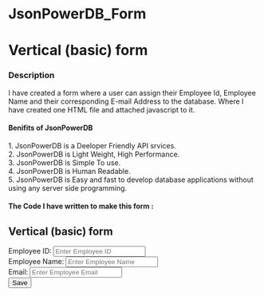 # JsonPowerDB_Form
<h1>Vertical (basic) form</h1>

<h3>Description</h3>
<p>I have created a form where a user can assign their Employee Id, Employee Name and their corresponding E-mail Address to the database. Where I have created one HTML file and attached javascript to it.</p>

<h4>Benifits of JsonPowerDB</h4>
<p>1. JsonPowerDB is a Deeloper Friendly API srvices.<br>
   2. JsonPowerDB is Light Weight, High Performance.<br>
   3. JsonPowerDB is Simple To use.<br>
   4. JsonPowerDB is Human Readable.<br>
   5. JsonPowerDB is Easy and fast to develop database applications without using any server side programming.
</p>


<h4>The Code I have written to make this form :</h4>


<p><!DOCTYPE html>

<html lang="en">

<head>
    <title>Bootstrap Example</title>
    <meta charset="utf-8">
    <meta name="viewport" content="width=device-width, initial-scale=1">
    <link rel="stylesheet" href="https://maxcdn.bootstrapcdn.com/bootstrap/3.4.1/css/bootstrap.min.css">
    <script src="https://ajax.googleapis.com/ajax/libs/jquery/3.5.1/jquery.min.js"></script>
    <script src="https://maxcdn.bootstrapcdn.com/bootstrap/3.4.1/js/bootstrap.min.js"></script>
</head>

<body>
    <div class="container">
        <h2>Vertical (basic) form</h2>
        <form id="empForm" method="post">
            <div class="form-group">
                <span><label for="empId">Employee ID:</label> <label id="empIdMsg">
                    </label></span>
                <input type="text" class="form-control" name="empId" id="empId" placeholder="Enter Employee ID"
                    required>
            </div>
            <div class="form-group">
                <label for="empName">Employee Name:</label>
                <input type="text" class="form-control" id="empName" placeholder="Enter Employee Name" name="empName">
            </div>
            <div class="form-group">
                <label for="empEmail">Email:</label>
                <input type="email" class="form-control" id="empEmail" placeholder="Enter Employee Email"
                    name="empEmail">
            </div>
            <input type="button" class="btn btn-primary" id="empSave" value="Save" onclick="saveEmployee();">
        </form>
    </div>
    <script>
        $("#empId").focus();
        function validateAndGetFormData() {
            var empIdVar = $("#empId").val();
            if (empIdVar === "") {
                alert("Employee ID Required Value");
                $("#empId").focus();
                return "";
            }
            var empNameVar = $("#empName").val();
            if (empNameVar === "") {
                alert("Employee Name is Required Value");
                $("#empName").focus();
                return "";
            }
            var empEmailVar = $("#empEmail").val();
            if (empEmailVar === "") {
                alert("Employee Email is Required Value");
                $("#empEmail").focus();
                return "";
            }
            var jsonStrObj = {
                empId: empIdVar,
                empName: empNameVar,
                empEmail: empEmailVar,
            };
            return JSON.stringify(jsonStrObj);
        }
        
        function createPUTRequest(connToken, jsonObj, dbName, relName) {
            var putRequest = "{\n"
                + "\"token\" : \""
                + connToken
                + "\","
                + "\"dbName\": \""
                + dbName
                + "\",\n" + "\"cmd\" : \"PUT\",\n"
                + "\"rel\" : \""
                + relName + "\","
                + "\"jsonStr\": \n"
                + jsonObj
                + "\n"
                + "}";
            return putRequest;
        }
        function executeCommand(reqString, dbBaseUrl, apiEndPointUrl) {
            var url = dbBaseUrl + apiEndPointUrl;
            var jsonObj;
            $.post(url, reqString, function (result) {
                jsonObj = JSON.parse(result);
            }).fail(function (result) {
                var dataJsonObj = result.responseText;
                jsonObj = JSON.parse(dataJsonObj);
            });
            return jsonObj;
        }
        function resetForm() {
            $("#empId").val("")
            $("#empName").val("");
            $("#empEmail").val("");
            $("#empId").focus();
        }
        function saveEmployee() {
            var jsonStr = validateAndGetFormData();
            if (jsonStr === "") {
                return;
            }
            var putReqStr = createPUTRequest("90936861|-31948784479254024|90932362",
                jsonStr, "SAMPLE", "EMP-REL");
            alert(putReqStr);
            jQuery.ajaxSetup({ async: false });
            var resultObj = executeCommand(putReqStr,
                "http://api.login2explore.com:5577", "/api/iml");
            alert(JSON.stringify(resultObj));
            jQuery.ajaxSetup({ async: true });
            resetForm();
        }
    </script>
</body>

</html></p>